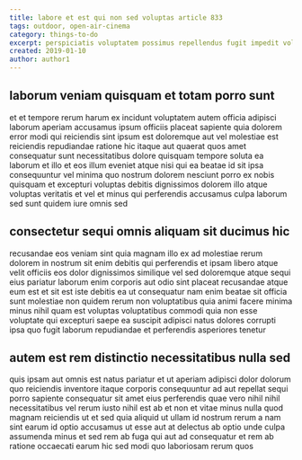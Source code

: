 ```yaml
---
title: labore et est qui non sed voluptas article 833
tags: outdoor, open-air-cinema
category: things-to-do
excerpt: perspiciatis voluptatem possimus repellendus fugit impedit voluptates
created: 2019-01-10
author: author1
---
```


## laborum veniam quisquam et totam porro sunt

et et tempore rerum harum ex incidunt voluptatem autem officia adipisci laborum aperiam accusamus ipsum officiis placeat sapiente quia dolorem error modi qui reiciendis sint ipsum est doloremque aut vel molestiae est reiciendis repudiandae ratione hic itaque aut quaerat quos amet consequatur sunt necessitatibus dolore quisquam tempore soluta ea laborum et illo et eos illum eveniet atque nisi qui ea beatae id sit ipsa consequuntur vel minima quo nostrum dolorem nesciunt porro ex nobis quisquam et excepturi voluptas debitis dignissimos dolorem illo atque voluptas veritatis et vel et minus qui perferendis accusamus culpa laborum sed sunt quidem iure omnis sed

## consectetur sequi omnis aliquam sit ducimus hic

recusandae eos veniam sint quia magnam illo ex ad molestiae rerum dolorem in nostrum sit enim debitis qui perferendis et ipsam libero atque velit officiis eos dolor dignissimos similique vel sed doloremque atque sequi eius pariatur laborum enim corporis aut odio sint placeat recusandae atque eum est et sit est iste debitis ea ut consequatur nam enim beatae sit officia sunt molestiae non quidem rerum non voluptatibus quia animi facere minima minus nihil quam est voluptas voluptatibus commodi quia non esse voluptate qui excepturi saepe ea suscipit adipisci natus dolores corrupti ipsa quo fugit laborum repudiandae et perferendis asperiores tenetur

## autem est rem distinctio necessitatibus nulla sed

quis ipsam aut omnis est natus pariatur et ut aperiam adipisci dolor dolorum quo reiciendis inventore itaque corporis consequuntur ad aut repellat sequi porro sapiente consequatur sit amet eius perferendis quae vero nihil nihil necessitatibus vel rerum iusto nihil est ab et non et vitae minus nulla quod magnam reiciendis ut et sed quia aliquid ut ullam id nostrum rerum a nam sint earum id optio accusamus ut esse aut at delectus ab optio unde culpa assumenda minus et sed rem ab fuga qui aut ad consequatur et rem ab ratione occaecati earum hic sed modi quo laboriosam rerum quos
